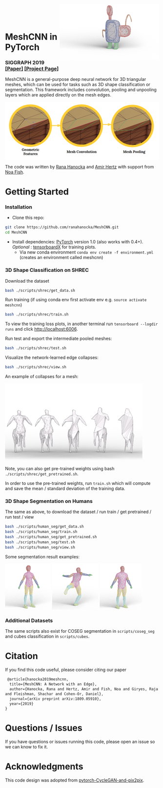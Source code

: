 <img src='docs/imgs/alien.gif' align="right" width=325>
<br><br><br>

# MeshCNN in PyTorch


### SIGGRAPH 2019 [[Paper]](https://bit.ly/meshcnn) [[Project Page]](https://ranahanocka.github.io/MeshCNN/)<br>

MeshCNN is a general-purpose deep neural network for 3D triangular meshes, which can be used for tasks such as 3D shape classification or segmentation. This framework includes convolution, pooling and unpooling layers which are applied directly on the mesh edges.

<img src="docs/imgs/meshcnn_overview.png" align="center" width="750px"> <br>

The code was written by [Rana Hanocka](https://www.cs.tau.ac.il/~hanocka/) and [Amir Hertz](http://pxcm.org/) with support from [Noa Fish](http://www.cs.tau.ac.il/~noafish/).

# Getting Started

### Installation
- Clone this repo:
```bash
git clone https://github.com/ranahanocka/MeshCNN.git
cd MeshCNN
```
- Install dependencies: [PyTorch](https://pytorch.org/) version 1.0 (also works with 0.4+). <i> Optional </i>: [tensorboardX](https://github.com/lanpa/tensorboardX) for training plots.
  - Via new conda environment `conda env create -f environment.yml` (creates an environment called meshcnn)
  
### 3D Shape Classification on SHREC
Download the dataset
```bash
bash ./scripts/shrec/get_data.sh
```

Run training (if using conda env first activate env e.g. ```source activate meshcnn```)
```bash
bash ./scripts/shrec/train.sh
```

To view the training loss plots, in another terminal run ```tensorboard --logdir runs``` and click [http://localhost:6006](http://localhost:6006).

Run test and export the intermediate pooled meshes:
```bash
bash ./scripts/shrec/test.sh
```

Visualize the network-learned edge collapses:
```bash
bash ./scripts/shrec/view.sh
```

An example of collapses for a mesh:

<img src="/docs/imgs/T252.png" width="450px"/> 

Note, you can also get pre-trained weights using bash ```./scripts/shrec/get_pretrained.sh```. 

In order to use the pre-trained weights, run ```train.sh``` which will compute and save the mean / standard deviation of the training data. 


### 3D Shape Segmentation on Humans
The same as above, to download the dataset / run train / get pretrained / run test / view
```bash
bash ./scripts/human_seg/get_data.sh
bash ./scripts/human_seg/train.sh
bash ./scripts/human_seg/get_pretrained.sh
bash ./scripts/human_seg/test.sh
bash ./scripts/human_seg/view.sh
```

Some segmentation result examples:

<img src="/docs/imgs/shrec__10_0.png" height="150px"/> <img src="/docs/imgs/shrec__14_0.png" height="150px"/> <img src="/docs/imgs/shrec__2_0.png" height="150px"/> 

### Additional Datasets
The same scripts also exist for COSEG segmentation in ```scripts/coseg_seg``` and cubes classification in ```scripts/cubes```. 
  
# Citation
If you find this code useful, please consider citing our paper
```
 @article{hanocka2019meshcnn,
  title={MeshCNN: A Network with an Edge},
  author={Hanocka, Rana and Hertz, Amir and Fish, Noa and Giryes, Raja and Fleishman, Shachar and Cohen-Or, Daniel},
  journal={arXiv preprint arXiv:1809.05910},
  year={2019}
}
```


# Questions / Issues
If you have questions or issues running this code, please open an issue so we can know to fix it.
  
# Acknowledgments
This code design was adopted from [pytorch-CycleGAN-and-pix2pix](https://github.com/junyanz/pytorch-CycleGAN-and-pix2pix).
